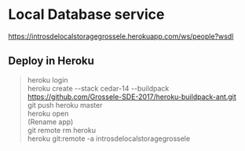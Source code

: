 # Local Database service

https://introsdelocalstoragegrossele.herokuapp.com/ws/people?wsdl

## Deploy in Heroku 
>heroku login<br />
>heroku create --stack cedar-14 --buildpack https://github.com/Grossele-SDE-2017/heroku-buildpack-ant.git<br />
>git push heroku master<br />
>heroku open<br />
>(Rename app)<br />
>git remote rm heroku<br />
>heroku git:remote -a introsdelocalstoragegrossele

